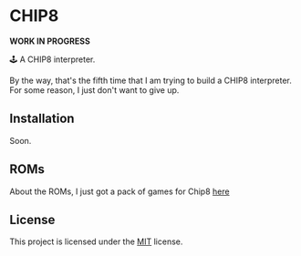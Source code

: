 # CHIP8
**WORK IN PROGRESS**

:joystick: A CHIP8 interpreter.

By the way, that's the fifth time that I am trying to build a CHIP8 interpreter. For some reason, I just don't
want to give up.

## Installation
Soon.

## ROMs
About the ROMs, I just got a pack of games for Chip8 [here](https://www.zophar.net/pdroms/chip8/chip-8-games-pack.html)

## License
This project is licensed under the [MIT](LICENSE) license.
